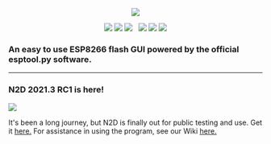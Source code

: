 <p align="center">
  <img src="https://raw.githubusercontent.com/realmrvodka/n2d/master/github/n2d.png"/>
</p>
<p align="center">
  <img src="https://img.shields.io/badge/development-inactive-1DEDC9"/>
  <img src="https://img.shields.io/badge/build_-passing-1DEDC9"/>
  <img src="https://img.shields.io/badge/stage-4_of_4-1E90FF"/>
  &nbsp;
  <img src="https://img.shields.io/static/v1?label=realmrvodka&message=n2d&color=blue&logo=github" href="https://github.com/realmrvodka/n2d"/>
  <img src="https://img.shields.io/github/stars/realmrvodka/n2d?style=socialb" href="https://github.com/realmrvodka/n2d"/>
  <img src="https://img.shields.io/github/forks/realmrvodka/n2d?style=social" href="https://github.com/realmrvodka/n2d"/>
</p>
<h3> 
  An easy to use ESP8266 flash GUI powered by the official esptool.py software. 
</h3>
<hr>
<h3> N2D 2021.3 RC1 is here! </h3>
<img src="https://raw.githubusercontent.com/realmrvodka/n2d/master/github/n2d-main.png"/>

<p>
  It's been a long journey, but N2D is finally out for public testing and use. Get it <a href="https://github.com/realmrvodka/n2d/releases">here.</a>
  For assistance in using the program, see our Wiki <a href="https://github.com/realmrvodka/n2d/wiki">here.</a>
</p>

